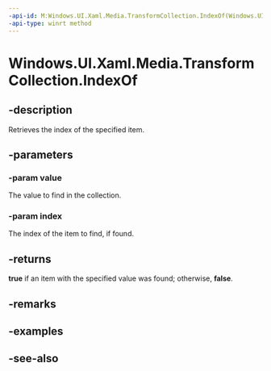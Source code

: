```yaml
---
-api-id: M:Windows.UI.Xaml.Media.TransformCollection.IndexOf(Windows.UI.Xaml.Media.Transform,System.UInt32@)
-api-type: winrt method
---
```


<!-- Method syntax
public bool IndexOf(Windows.UI.Xaml.Media.Transform value, System.UInt32 index)
-->

# Windows.UI.Xaml.Media.TransformCollection.IndexOf

## -description
Retrieves the index of the specified item.



## -parameters
### -param value
The value to find in the collection.

### -param index
The index of the item to find, if found.

## -returns
**true** if an item with the specified value was found; otherwise, **false**.

## -remarks

## -examples

## -see-also
